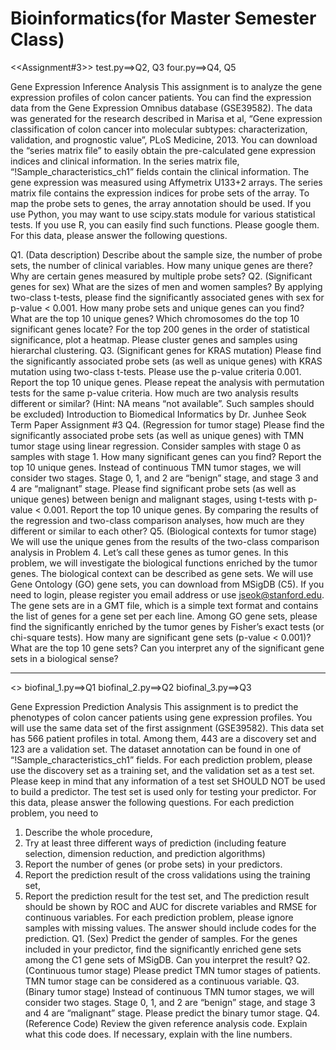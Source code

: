 # Bioinformatics(for Master Semester Class)

<<Assignment#3>>
test.py==>Q2, Q3
four.py==>Q4, Q5

Gene Expression Inference Analysis
This assignment is to analyze the gene expression profiles of colon cancer patients. You can find the expression data from the Gene Expression Omnibus database (GSE39582). The data was generated for the research described in Marisa et al, “Gene expression classification of colon cancer into molecular subtypes: characterization, validation, and prognostic value”, PLoS Medicine, 2013.
You can download the “series matrix file” to easily obtain the pre-calculated gene expression indices and clinical information. In the series matrix file, “!Sample_characteristics_ch1” fields contain the clinical information. The gene expression was measured using Affymetrix U133+2 arrays. The series matrix file contains the expression indices for probe sets of the array. To map the probe sets to genes, the array annotation should be used.
If you use Python, you may want to use scipy.stats module for various statistical tests. If you use R, you can easily find such functions. Please google them.
For this data, please answer the following questions.

Q1. (Data description) Describe about the sample size, the number of probe sets, the number of clinical variables. How many unique genes are there? Why are certain genes measured by multiple probe sets?
Q2. (Significant genes for sex) What are the sizes of men and women samples? By applying two-class t-tests, please find the significantly associated genes with sex for p-value < 0.001. How many probe sets and unique genes can you find? What are the top 10 unique genes? Which chromosomes do the top 10 significant genes locate? For the top 200 genes in the order of statistical significance, plot a heatmap. Please cluster genes and samples using hierarchal clustering.
Q3. (Significant genes for KRAS mutation) Please find the significantly associated probe sets (as well as unique genes) with KRAS mutation using two-class t-tests. Please use the p-value criteria 0.001. Report the top 10 unique genes. Please repeat the analysis with permutation tests for the same p-value criteria. How much are two analysis results different or similar? (Hint: NA means “not available”. Such samples should be excluded)
Introduction to Biomedical Informatics by Dr. Junhee Seok
Term Paper Assignment #3
Q4. (Regression for tumor stage) Please find the significantly associated probe sets (as well as unique genes) with TMN tumor stage using linear regression. Consider samples with stage 0 as samples with stage 1. How many significant genes can you find? Report the top 10 unique genes.
Instead of continuous TMN tumor stages, we will consider two stages. Stage 0, 1, and 2 are “benign” stage, and stage 3 and 4 are “malignant” stage. Please find significant probe sets (as well as unique genes) between benign and malignant stages, using t-tests with p-value < 0.001. Report the top 10 unique genes.
By comparing the results of the regression and two-class comparison analyses, how much are they different or similar to each other?
Q5. (Biological contexts for tumor stage) We will use the unique genes from the results of the two-class comparison analysis in Problem 4. Let’s call these genes as tumor genes. In this problem, we will investigate the biological functions enriched by the tumor genes. The biological context can be described as gene sets. We will use Gene Ontology (GO) gene sets, you can download from MSigDB (C5). If you need to login, please register you email address or use jseok@stanford.edu. The gene sets are in a GMT file, which is a simple text format and contains the list of genes for a gene set per each line. Among GO gene sets, please find the significantly enriched by the tumor genes by Fisher’s exact tests (or chi-square tests). How many are significant gene sets (p-value < 0.001)? What are the top 10 gene sets? Can you interpret any of the significant gene sets in a biological sense?


-----------------------------------

<<Finalterm Report>>
biofinal_1.py==>Q1
biofinal_2.py==>Q2
biofinal_3.py==>Q3
      
  Gene Expression Prediction Analysis
This assignment is to predict the phenotypes of colon cancer patients using gene expression profiles.
You will use the same data set of the first assignment (GSE39582). This data set has 566 patient
profiles in total. Among them, 443 are a discovery set and 123 are a validation set. The dataset
annotation can be found in one of “!Sample_characteristics_ch1” fields. For each prediction problem,
please use the discovery set as a training set, and the validation set as a test set. Please keep in
mind that any information of a test set SHOULD NOT be used to build a predictor. The test set is used
only for testing your predictor.
For this data, please answer the following questions. For each prediction problem, you need to
1. Describe the whole procedure,
2. Try at least three different ways of prediction (including feature selection, dimension reduction,
and prediction algorithms)
3. Report the number of genes (or probe sets) in your predictors.
4. Report the prediction result of the cross validations using the training set,
5. Report the prediction result for the test set, and
The prediction result should be shown by ROC and AUC for discrete variables and RMSE for
continuous variables. For each prediction problem, please ignore samples with missing values. The
answer should include codes for the prediction.
Q1. (Sex) Predict the gender of samples. For the genes included in your predictor, find the significantly
enriched gene sets among the C1 gene sets of MSigDB. Can you interpret the result?
Q2. (Continuous tumor stage) Please predict TMN tumor stages of patients. TMN tumor stage can be
considered as a continuous variable.
Q3. (Binary tumor stage) Instead of continuous TMN tumor stages, we will consider two stages. Stage
0, 1, and 2 are “benign” stage, and stage 3 and 4 are “malignant” stage. Please predict the binary
tumor stage.
Q4. (Reference Code) Review the given reference analysis code. Explain what this code does. If
necessary, explain with the line numbers.
